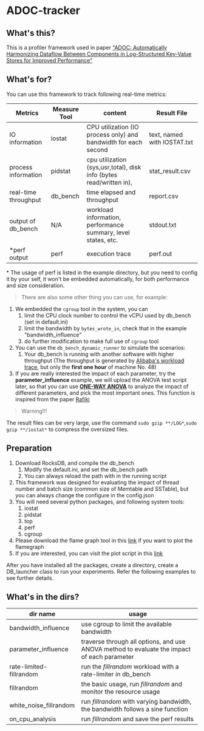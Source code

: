 # ADOC-tracker

## What's this?

This is a profiler framework used in paper ["ADOC: Automatically Harmonizing Dataflow Between Components in Log-Structured Key-Value Stores for Improved Performance"](https://www.usenix.org/conference/fast23/presentation/yu)

## What's for?

You can use this framework to track following real-time metrics:

| Metrics              | Measure Tool | content                                                             | Result File                 |
| -------------------- | ------------ | ------------------------------------------------------------------- | --------------------------- |
| IO information       | iostat       | CPU utilization (IO process only) and bandwidth for each second     | text, named with IOSTAT.txt |
| process information  | pidstat      | cpu utilization (sys,usr,total), disk info (bytes read/written in), | stat_result.csv             |
| real-time throughput | db_bench     | time elapsed and throughput                                         | report.csv                  |
| output of db_bench   | N/A          | workload information, performance summary, level states, etc.       | stdout.txt                  |
| \*perf output        | perf         | execution trace                                                     | perf.out                    |

\* The usage of perf is listed in the example directory, but you need to config it by your self, it won't be embedded automatically, for both performance and size consideration. 

> There are also some other thing you can use, for example:

1. We embedded the `cgroup` tool in the system, you can 
   1. limit the CPU clock number to control the vCPU used by db_bench (set in default.ini)
   2. limit the bandwidth by `bytes_wrote_in`, check that in the example "bandwidth_influence"
   3. do further modification to make full use of `cgroup` tool
2. You can use the `db_bench_dynamic_runner` to simulate the scenarios:
   1. Your db_bench is running with another software with higher throughput (The throughput is generated by [Alibaba's workload trace](https://github.com/alibaba/clusterdata), but only the **first one hour** of machine No. 48)
3. If you are really interested the impact of each parameter, try the **parameter_influence** example, we will upload the ANOVA test script later, so that you can use **[ONE-WAY ANOVA](https://libguides.library.kent.edu/spss/onewayanova)** to analyze the impact of different parameters, and pick the most important ones. This function is inspired from the paper [Rafiki](https://dl.acm.org/doi/10.1145/3135974.3135991)

> Warning!!!

The result files can be very large, use the command `sudo gzip **/LOG*`,`sudo gzip **/iostat*` to compress the oversized files.  

## Preparation

1. Download RocksDB, and compile the db_bench
   1. Modify the default.ini, and set the db_bench path
   2. You can always reload the path with in the running script
2. This framework was designed for evaluating the impact of thread number and batch size (common size of Memtable and SSTable), but you can always change the configure in the config.json
3. You will need several python packages, and following system tools:
   1. iostat
   2. pidstat
   3. top
   4. perf
   5. cgroup
4. Please download the flame graph tool in this [link](https://github.com/brendangregg/FlameGraph) if you want to plot the flamegraph
5. If you are interested, you can visit the plot script in this [link](https://github.com/supermt/FEAT_data_visual)  

After you have installed all the packages, create a directory, create a DB_launcher class to run your experiments. Refer the following examples to see further details.

## What's in the dirs?


| dir name | usage |
| -------- | ----- |
|bandwidth_influence | use cgroup to limit the available bandwidth|
|parameter_influence | traverse through all options, and use ANOVA method to evaluate the impact of each parameter|
| rate-limited-fillrandom | run the *fillrandom* workload with a rate-limiter in db_bench
| fillrandom | the basic usage, run *fillrandom* and monitor the resource usage| 
|white_noise_fillrandom | run *fillrandom* with varying bandwidth, the bandwidth follows a sine function|
|on_cpu_analysis| run *fillrandom* and save the perf results|